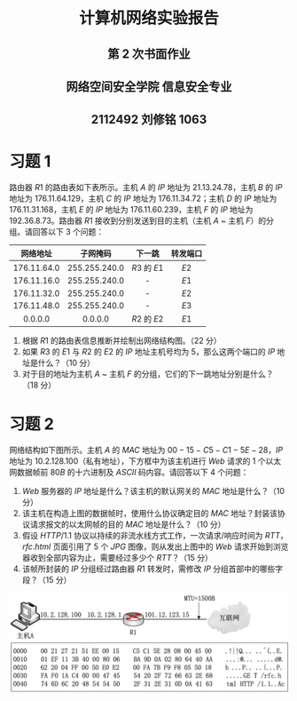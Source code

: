 # <center>**计算机网络实验报告**</center>

## <center>第 2 次书面作业</center>

## <center> **网络空间安全学院 信息安全专业**</center>

## <center> **2112492 刘修铭 1063**</center>

# 习题 1

路由器 $R1$ 的路由表如下表所示。主机 $A$ 的 $IP$ 地址为 $21.13.24.78$，主机 $B$ 的 $IP$ 地址为 $176.11.64.129$，主机 $C$ 的 $IP$ 地址为 $176.11.34.72$；主机 $D$ 的 $IP$ 地址为 $176.11.31.168$，主机 $E$ 的 $IP$ 地址为 $176.11.60.239$，主机 $F$ 的 $IP$ 地址为 $192.36.8.73$。路由器 $R1$ 接收到分别发送到目的主机（主机 $A$ ~ 主机 $F$）的分组。请回答以下 $3$ 个问题：

|   网络地址    |    子网掩码     |    下一跳    | 转发端口 |
| :-----------: | :-------------: | :----------: | :------: |
| $176.11.64.0$ | $255.255.240.0$ | $R3$ 的 $E1$ |   $E2$   |
| $176.11.16.0$ | $255.255.240.0$ |      -       |   $E1$   |
| $176.11.32.0$ | $255.255.240.0$ |      -       |   $E2$   |
| $176.11.48.0$ | $255.255.240.0$ |      -       |   $E3$   |
|   $0.0.0.0$   |    $0.0.0.0$    | $R2$ 的 $E2$ |   $E1$   |

1. 根据 $R1$ 的路由表信息推断并绘制出网络结构图。（22 分）
2. 如果 $R3$ 的 $E1$ 与 $R2$ 的 $E2$ 的 $IP$ 地址主机号均为 $5$，那么这两个端口的 $IP$ 地址是什么？（10 分）
3. 对于目的地址为主机 $A$ ~ 主机 $F$ 的分组，它们的下一跳地址分别是什么？（18 分）





# 习题 2

网络结构如下图所示。主机 $A$ 的 $MAC$ 地址为 $00-15-C5-C1-5E-28$，$IP$ 地址为 $10.2.128.100$（私有地址），下方框中为该主机进行 $Web$ 请求的 $1$ 个以太网数据帧前 $80B$ 的十六进制及 $ASCII$ 码内容。请回答以下 $4$ 个问题：

1. $Web$ 服务器的 $IP$ 地址是什么？该主机的默认网关的 $MAC$ 地址是什么？（10 分）
2. 该主机在构造上图的数据帧时，使用什么协议确定目的 $MAC$ 地址？封装该协议请求报文的以太网帧的目的 $MAC$ 地址是什么？（10 分）
3. 假设 $HTTP/1.1$ 协议以持续的非流水线方式工作，一次请求/响应时间为 $RTT$，$rfc.html$ 页面引用了 $5$ 个 $JPG$ 图像，则从发出上图中的 $Web$ 请求开始到浏览器收到全部内容为止，需要经过多少个 $RTT$？（15 分）
4. 该帧所封装的 $IP$ 分组经过路由器 $R1$ 转发时，需修改 $IP$ 分组首部中的哪些字段？（15 分）

![](./pic/2.png)
